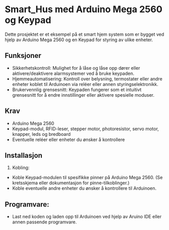 # Smart_Hus med Arduino Mega 2560 og Keypad

Dette prosjektet er et eksempel på et smart hjem system som er bygget ved hjelp av Arduino Mega 2560 og en Keypad for styring av ulike enheter.

## Funksjoner
* Sikkerhetskontroll: Mulighet for å låse og låse opp dører eller aktivere/deaktivere alarmsystemer ved å bruke keypaden.
* Hjemmeautomatisering: Kontroll over belysning, termostater eller andre enheter koblet til Arduinoen via reléer eller annen styringselektronikk.
* Brukervennlig grensesnitt: Keypaden fungerer som et intuitivt grensesnitt for å endre innstillinger eller aktivere spesielle moduser.

## Krav
* Arduino Mega 2560
* Keypad-modul, RFID-leser, stepper motor, photoresistor, servo motor, knapper, leds og bredboard
* Eventuelle reléer eller enheter du ønsker å kontrollere
## Installasjon
1. Kobling:
* Koble Keypad-modulen til spesifikke pinner på Arduino Mega 2560. (Se kretsskjema eller dokumentasjon for pinne-tilkoblinger.)
* Koble eventuelle andre enheter du ønsker å kontrollere til Arduinoen.
  
## Programvare:
* Last ned koden og laden opp til Arduinoen ved hjelp av Aruino IDE eller annen passende programvare.
